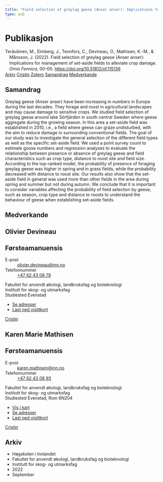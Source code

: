 ```yaml
---
title: "Field selection of greylag geese (Anser anser): Implications for management of set-aside fields to alleviate crop damage"
type: pub
---
```

<h1>Publikasjon</h1>
<article id="csl-bib-container-EGLE9WD2" class="csl-bib-container">
  <div class="csl-bib-body" style="line-height: 1.35; padding-left: 1em; text-indent:-1em;">
  <div class="csl-entry">Ter&#xE4;v&#xE4;inen, M., Elmberg, J., Tennfors, C., Devineau, O., Mathisen, K.-M., &amp; M&#xE5;nsson, J. (2022). Field selection of greylag geese (Anser anser): Implications for management of set-aside fields to alleviate crop damage. <i>Ornis Fennica</i>, 00&#x2013;00. <a href="https://doi.org/10.51812/of.115136">https://doi.org/10.51812/of.115136</a></div>
</div>
  <div class="csl-bib-buttons">
    <a href="#taxonomy-article-EGLE9WD2" class="csl-bib-button">Arkiv</a>
    <a href="https://app.cristin.no/results/show.jsf?id=2053818" alt="Cristin URL" class="csl-bib-button">Cristin</a>
    <a href="http://zotero.org/groups/5022929/items/EGLE9WD2" alt="Zotero URL" class="csl-bib-button">Zotero</a>
    <a href="#abstract-article-EGLE9WD2" class="csl-bib-button">Samandrag</a>
    <a href="#contributors-article-EGLE9WD2" class="csl-bib-button">Medverkande</a>
  </div>
  <div id="csl-bib-meta-container-EGLE9WD2"></div>
</article>
<div id="csl-bib-meta-EGLE9WD2" class="csl-bib-meta">
  <article id="abstract-article-EGLE9WD2" class="abstract-article">
    <h1>Samandrag</h1>
    Greylag geese (Anser anser) have been increasing in numbers in Europe during the last decades. They forage and roost in agricultural landscapes and may cause damage to sensitive crops. We studied field selection of greylag geese around lake Sörfjärden in south central Sweden where geese aggregate during the growing season. In this area a set-aside field was established in 2010, i.e., a field where geese can graze undisturbed, with the aim to reduce damage in surrounding conventional fields. The goal of our study was to investigate the general selection of the different field types as well as the specific set-aside field. We used a point survey count to estimate goose numbers and regression analyses to evaluate the relationship between presence or absence of greylag geese and field characteristics such as crop type, distance to roost site and field size. According to the top-ranked model, the probability of presence of foraging greylag geese was higher in spring and in grass fields, while the probability decreased with distance to roost site. Our results also show that the set-aside field in general was used more than other fields in the area during spring and summer but not during autumn. We conclude that it is important to consider variables affecting the probability of field selection by geese, such as season, crop type and distance to roosts to understand the behaviour of geese when establishing set-aside fields.
  </article>
  <article id="contributors-article-EGLE9WD2" class="contributors-article">
    <h1>Medverkande</h1>
    <div class="personas">
<div class="vrtx-hinn-person-card">
<div class="photo">
<i class="lar la-user-circle missing-person"></i>
</div>
<div class="info">
<hgroup><h1>Olivier Devineau</h1>
<h2>Førsteamanuensis</h2>
</hgroup><dl>
<dt>E-post</dt>
<dd>
<a href="mailto:olivier.devineau@inn.no">olivier.devineau@inn.no</a>
</dd>
<dt>Telefonnummer</dt>
<dd><a href="tel:+4762430879">
+47 62 43 08 79
</a></dd>
</dl>
<p>
Fakultet for anvendt økologi, landbruksfag og bioteknologi<br>
Institutt for skog- og utmarksfag<br>
Studiested Evenstad
</p>
<ul class="vrtx-hinn-links">
<li><a href="https://www.inn.no/finn-en-ansatt/olivier-devineau.html#vrtx-hinn-addresses">Se adresser</a></li>
<li><a href="https://www.inn.no/finn-en-ansatt/olivier-devineau.html?vrtx=vcf">Last ned visittkort</a></li>
</ul>
</div>
</div>
<a href="https://app.cristin.no/persons/show.jsf?id=598473" alt="Cristin URL" class="personas-cristin">Cristin</a>
</div> <div class="personas">
<div class="vrtx-hinn-person-card">
<div class="photo">
<i class="lar la-user-circle missing-person"></i>
</div>
<div class="info">
<hgroup><h1>Karen Marie Mathisen</h1>
<h2>Førsteamanuensis</h2>
</hgroup><dl>
<dt>E-post</dt>
<dd>
<a href="mailto:karen.mathisen@inn.no">karen.mathisen@inn.no</a>
</dd>
<dt>Telefonnummer</dt>
<dd><a href="tel:+4762430893">
+47 62 43 08 93
</a></dd>
</dl>
<p>
Fakultet for anvendt økologi, landbruksfag og bioteknologi<br>
Institutt for skog- og utmarksfag<br>
Studiested Evenstad,
Rom 6N204
</p>
<ul class="vrtx-hinn-links">
<li><a href="https://www.google.com/maps?q=61.42516,11.07813">Vis i kart</a></li>
<li><a href="https://www.inn.no/finn-en-ansatt/karen-mathisen.html#vrtx-hinn-addresses">Se adresser</a></li>
<li><a href="https://www.inn.no/finn-en-ansatt/karen-mathisen.html?vrtx=vcf">Last ned visittkort</a></li>
</ul>
</div>
</div>
<a href="https://app.cristin.no/persons/show.jsf?id=328273" alt="Cristin URL" class="personas-cristin">Cristin</a>
</div>
  </article>
  <article id="taxonomy-article-EGLE9WD2" class="taxonomy-article">
    <h1>Arkiv</h1>
    <ul>
      <li>Høgskolen i Innlandet</li>
      <li>Fakultet for anvendt økologi, landbruksfag og bioteknologi</li>
      <li>Institutt for skog- og utmarksfag</li>
      <li>2022</li>
      <li>September</li>
    </ul>
  </article>
</div>
